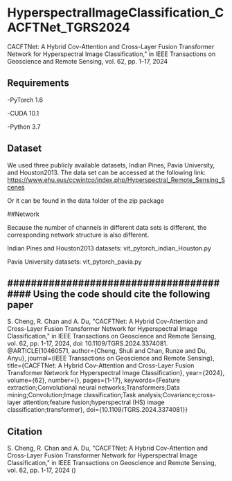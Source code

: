 # HyperspectralImageClassification_CACFTNet_TGRS2024
CACFTNet: A Hybrid Cov-Attention and Cross-Layer Fusion Transformer Network for Hyperspectral Image Classification," in IEEE Transactions on Geoscience and Remote Sensing, vol. 62, pp. 1-17, 2024 


## Requirements

-PyTorch 1.6

-CUDA 10.1

-Python 3.7


## Dataset

We used three publicly available datasets, Indian Pines, Pavia University, and Houston2013. The data set can be accessed at the following link:
https://www.ehu.eus/ccwintco/index.php/Hyperspectral_Remote_Sensing_Scenes

Or it can be found in the data folder of the zip package


##Network

Because the number of channels in different data sets is different, the corresponding network structure is also different.

Indian Pines and Houston2013 datasets:  vit_pytorch_indian_Houston.py

Pavia University datasets:  vit_pytorch_pavia.py


## ######################################## Using the code should cite the following paper ######################################## 
S. Cheng, R. Chan and A. Du, "CACFTNet: A Hybrid Cov-Attention and Cross-Layer Fusion Transformer Network for Hyperspectral Image Classification," in IEEE Transactions on Geoscience and Remote Sensing, vol. 62, pp. 1-17, 2024, doi: 10.1109/TGRS.2024.3374081.
@ARTICLE{10460571,
  author={Cheng, Shuli and Chan, Runze and Du, Anyu},
  journal={IEEE Transactions on Geoscience and Remote Sensing}, 
  title={CACFTNet: A Hybrid Cov-Attention and Cross-Layer Fusion Transformer Network for Hyperspectral Image Classification}, 
  year={2024},
  volume={62},
  number={},
  pages={1-17},
  keywords={Feature extraction;Convolutional neural networks;Transformers;Data mining;Convolution;Image classification;Task analysis;Covariance;cross-layer attention;feature fusion;hyperspectral (HS) image classification;transformer},
  doi={10.1109/TGRS.2024.3374081}}

## Citation
S. Cheng, R. Chan and A. Du, "CACFTNet: A Hybrid Cov-Attention and Cross-Layer Fusion Transformer Network for Hyperspectral Image Classification," in IEEE Transactions on Geoscience and Remote Sensing, vol. 62, pp. 1-17, 2024 ()




